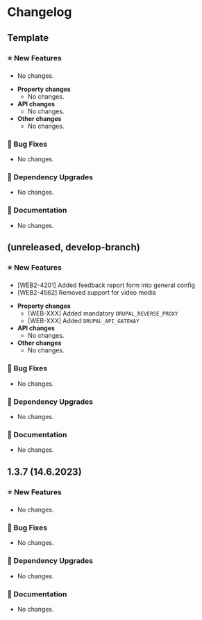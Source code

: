 # Changelog

## Template
### ⭐ New Features
- No changes.
* **Property changes**
  - No changes.
* **API changes**
  - No changes.
* **Other changes**
  - No changes.
### 🐞 Bug Fixes
- No changes.
### 🔨 Dependency Upgrades
- No changes.
### 📔 Documentation
- No changes.


## (unreleased, develop-branch)
### ⭐ New Features
- [WEB2-4201] Added feedback report form into general config
- [WEB2-4562] Removed support for video media
* **Property changes**
  - [WEB-XXX] Added mandatory `DRUPAL_REVERSE_PROXY`
  - [WEB-XXX] Added `DRUPAL_API_GATEWAY`
* **API changes**
  - No changes.
* **Other changes**
  - No changes.
### 🐞 Bug Fixes
- No changes.
###  🔨 Dependency Upgrades
- No changes.
### 📔 Documentation
- No changes.

## 1.3.7 (14.6.2023)
### ⭐ New Features
- No changes.
### 🐞 Bug Fixes
- No changes.
###  🔨 Dependency Upgrades
- No changes.
### 📔 Documentation
- No changes.
